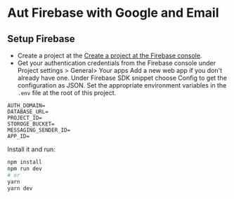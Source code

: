 # Aut Firebase with Google and Email

## Setup Firebase

- Create a project at the [Create a project at the Firebase console](https://console.firebase.google.com/).
- Get your authentication credentials from the Firebase console under Project settings > General> Your apps Add a new web app if you don't already have one. Under Firebase SDK snippet choose Config to get the configuration as JSON. Set the appropriate environment variables in the `.env` file at the root of this project.

```API_KEY=
AUTH_DOMAIN=
DATABASE_URL=
PROJECT_ID=
STOROGE_BUCKET=
MESSAGING_SENDER_ID=
APP_ID=
```

Install it and run:

```bash
npm install
npm run dev
# or
yarn
yarn dev
```
